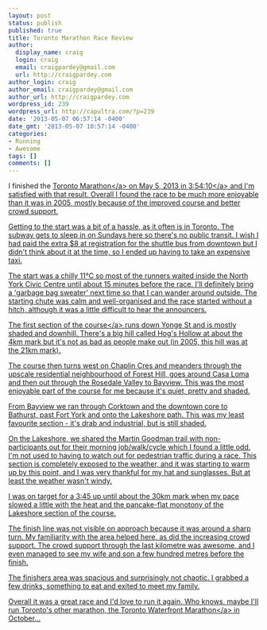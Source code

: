```yaml
---
layout: post
status: publish
published: true
title: Toronto Marathon Race Review
author:
  display_name: craig
  login: craig
  email: craigpardey@gmail.com
  url: http://craigpardey.com
author_login: craig
author_email: craigpardey@gmail.com
author_url: http://craigpardey.com
wordpress_id: 239
wordpress_url: http://capultra.com/?p=239
date: '2013-05-07 06:57:14 -0400'
date_gmt: '2013-05-07 10:57:14 -0400'
categories:
- Running
- Awesome
tags: []
comments: []
---
```

<p>I finished the <a href="http:/&#47;www.torontomarathon.com&#47;">Toronto Marathon<&#47;a> on May 5, 2013 in <a href="http:&#47;&#47;www.sportstats.ca&#47;searchResults.xhtml?month=0&lastname=pardey&firstname=craig&city=toronto">3:54:10<&#47;a> and I'm satisfied with that result.  Overall I found the race to be much more enjoyable than it was in 2005, mostly because of the improved course and better crowd support.</p>
<p>Getting to the start was a bit of a hassle, as it often is in Toronto.  The subway gets to sleep in on Sundays here so there's no public transit.  I wish I had paid the extra $8 at registration for the shuttle bus from downtown but I didn't think about it at the time, so I ended up having to take an expensive taxi.</p>
<p>The start was a chilly 11&deg;C so most of the runners waited inside the North York Civic Centre until about 15 minutes before the race.  I'll definitely bring a 'garbage bag sweater' next time so that I can wander around outside.  The starting chute was calm and well-organised and the race started without a hitch, although it was a little difficult to hear the announcers.</p>
<p>The first section of <a href="http:/&#47;www.torontomarathon.com&#47;wp-content&#47;uploads&#47;2013&#47;03&#47;Goodlife_TO_Marathon_R.jpg">the course<&#47;a> runs down Yonge St and is mostly shaded and downhill.  There's a big hill called Hog's Hollow at about the 4km mark but it's not as bad as people make out (in 2005, this hill was at the 21km mark).</p>
<p>The course then turns west on Chaplin Cres and meanders through the upscale residential neighbourhood of Forest Hill, goes around Casa Loma and then out through the Rosedale Valley to Bayview.  This was the most enjoyable part of the course for me because it's quiet, pretty and shaded.</p>
<p>From Bayview we ran through Corktown and the downtown core to Bathurst, past Fort York and onto the Lakeshore path.  This was my least favourite section - it's drab and industrial, but is still shaded.</p>
<p>On the Lakeshore, we shared the Martin Goodman trail with non-participants out for their morning job/walk&#47;cycle which I found a little odd.  I'm not used to having to watch out for pedestrian traffic during a race.  This section is completely exposed to the weather, and it was starting to warm up by this point, and I was very thankful for my hat and sunglasses. But at least the weather wasn't windy.</p>
<p>I was on target for a 3:45 up until about the 30km mark when my pace slowed a little with the heat and the pancake-flat monotony of the Lakeshore section of the course.</p>
<p>The finish line was not visible on approach because it was around a sharp turn.  My familiarity with the area helped here, as did the increasing crowd support.  The crowd support through the last kilometre was awesome, and I even managed to see my wife and son a few hundred metres before the finish.</p>
<p>The finishers area was spacious and surprisingly not chaotic.  I grabbed a few drinks, something to eat and exited to meet my family.</p>
<p>Overall it was a great race and I'd love to run it again.  Who knows, maybe I'll run Toronto's other marathon, the <a href="http:/&#47;www.torontowaterfrontmarathon.com&#47;en&#47;index.htm">Toronto Waterfront Marathon<&#47;a> in October...</p>
